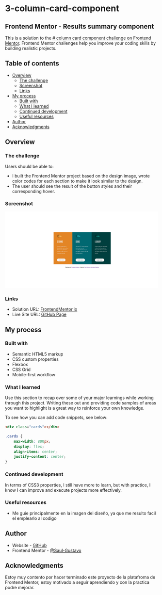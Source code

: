 
# 3-column-card-component

## Frontend Mentor - Results summary component

This is a solution to the [# column card component challenge on Frontend Mentor](https://www.frontendmentor.io/challenges/3column-preview-card-component-pH92eAR2-). Frontend Mentor challenges help you improve your coding skills by building realistic projects. 

## Table of contents

- [Overview](#overview)
  - [The challenge](#the-challenge)
  - [Screenshot](#screenshot)
  - [Links](#links)
- [My process](#my-process)
  - [Built with](#built-with)
  - [What I learned](#what-i-learned)
  - [Continued development](#continued-development)
  - [Useful resources](#useful-resources)
- [Author](#author)
- [Acknowledgments](#acknowledgments)

## Overview

### The challenge

Users should be able to:

- I built the Frontend Mentor project based on the design image, wrote color codes for each section to make it look similar to the design.
- The user should see the result of the button styles and their corresponding hover.

### Screenshot

![Screenshot](images/Screenshot-2023-Cards-3.png)


### Links

- Solution URL: [FrontendMentor.io](https://www.frontendmentor.io/solutions/3column-preview-card-component-Wat8PafrCi)
- Live Site URL: [GitHub Page](https://github.com/Saul-Gustavo/3-column-card-component)

## My process

### Built with

- Semantic HTML5 markup
- CSS custom properties
- Flexbox
- CSS Grid
- Mobile-first workflow


### What I learned

Use this section to recap over some of your major learnings while working through this project. Writing these out and providing code samples of areas you want to highlight is a great way to reinforce your own knowledge.

To see how you can add code snippets, see below:

```html
<div class="cards"></div>
```

```css
.cards {
    max-width: 800px;
    display: flex;
    align-items: center;
    justify-content: center;
}
```

### Continued development

In terms of CSS3 properties, I still have more to learn, but with practice, I know I can improve and execute projects more effectively.

### Useful resources

- Me guie principalmente en la imagen del diseño, ya que me resulto facil el emplearlo al codigo

## Author

- Website - [GitHub](https://github.com/Saul-Gustavo)
- Frontend Mentor - [@Saul-Gustavo](https://www.frontendmentor.io/profile/Saul-Gustavo)

## Acknowledgments
Estoy muy contento por hacer terminado este proyecto de la platafroma de Frontend Mentor, estoy motivado a seguir aprendiendo y con la practica podre mejorar.
